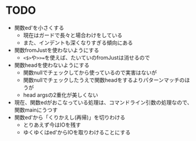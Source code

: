 TODO
====

* 関数ed'を小さくする
	+ 現在はガードで長々と場合わけをしている
	+ また、インデントも深くなりすぎる傾向にある
* 関数fromJustを使わないようにする
	+ `<$>`や`>>=`を使えば、たいていのfromJustは消せるので
* 関数headを使わないようにする
	+ 関数nullでチェックしてから使っているので実害はないが
	+ 関数nullでチェックしたうえで関数headをするよりパターンマッチのほうが
	+ head argsの2重化が美しくない
* 現在、関数edがおこなっている処理は、コマンドライン引数の処理なので、
	関数mainにうつす
* 関数ed'から「くりかえし(再帰)」を切りわける
	+ とりあえず今はIOを残す
	+ ゆくゆくはed'からIOを取りわけることにする
